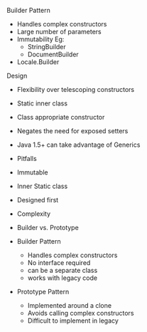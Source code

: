 Builder Pattern

-  Handles complex constructors
-  Large number of parameters
-  Immutability
Eg:
     -  StringBuilder
     -  DocumentBuilder  
  -  Locale.Builder

Design
-  Flexibility over telescoping constructors
-  Static inner class
-  Class appropriate constructor
-  Negates the need for exposed setters
-  Java 1.5+ can take advantage of Generics


-  Pitfalls
  -  Immutable
  -  Inner Static class
  -  Designed first
  -  Complexity

-  Builder vs. Prototype
  -  Builder Pattern
     -  Handles complex constructors
     -  No interface required
     -  can be a separate class
     -  works with legacy code
  
  -  Prototype Pattern
     -  Implemented around a clone
     -  Avoids calling complex constructors
     -  Difficult to implement in legacy
